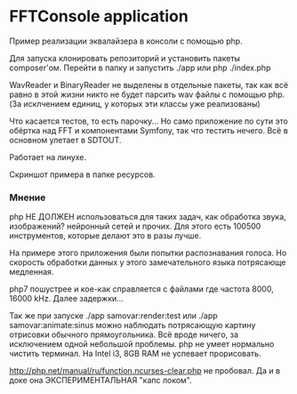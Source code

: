 FFTConsole application
======================

Пример реализации эквалайзера в консоли с помощью php.

Для запуска клонировать репозиторий и установить пакеты composer'ом.
Перейти в папку и запустить ./app или php ./index.php

WavReader и BinaryReader не выделены в отдельные пакеты, так как всё равно в этой жизни никто не будет парсить wav файлы с помощью php. (За исклчением единиц, у которых эти классы уже реализованы)

Что касается тестов, то есть парочку... Но само приложение по сути это обёртка над FFT и компонентами Symfony, так что тестить нечего. Всё в основном улетает в SDTOUT.

Работает на линухе.

Скриншот примера в папке ресурсов.


### Мнение

php НЕ ДОЛЖЕН использоваться для таких задач, как обработка звука, изображений? нейронный сетей и прочих.
Для этого есть 100500 инструментов, которые делают это в разы лучше.

На примере этого приложения были попытки распознавания голоса.
Но скорость обработки данных у этого замечательного языка потрясающе медленная.

php7 пошустрее и кое-как справляется с файлами где частота 8000, 16000 kHz. Далее задержки...

Так же при запуске ./app samovar:render:test или ./app samovar:animate:sinus можно наблюдать потрясающую картину отрисовки обычного прямоугольника.
Всё вроде ничего, за исключением одной небольшой проблемы.
php не умеет нормально чистить терминал.
На Intel i3, 8GB RAM не успевает прорисовать.

http://php.net/manual/ru/function.ncurses-clear.php не пробовал. Да и в доке она ЭКСПЕРИМЕНТАЛЬНАЯ "капс локом".
